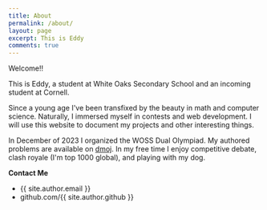 ```yaml
---
title: About
permalink: /about/
layout: page
excerpt: This is Eddy
comments: true
---
```


Welcome!!

This is Eddy, a student at White Oaks Secondary School and an incoming student at Cornell. 

Since a young age I've been transfixed by the beauty in math and computer science. Naturally, I immersed myself in contests and web development. I will use this website to document my projects and other interesting things.

In December of 2023 I organized the WOSS Dual Olympiad. My authored problems are available on [dmoj](dmoj.ca/user/404/solved). In my free time I enjoy competitive debate, clash royale (I'm top 1000 global), and playing with my dog.

**Contact Me**
- {{ site.author.email }}
- github.com/{{ site.author.github }}

